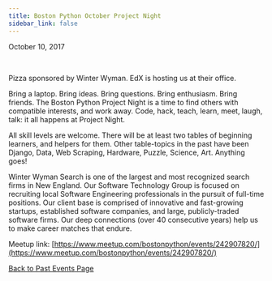 ```yaml
---
title: Boston Python October Project Night
sidebar_link: false
---
```


October 10, 2017


   

Pizza sponsored by Winter Wyman. EdX is hosting us at their office.

Bring a laptop. Bring ideas. Bring questions. Bring enthusiasm. Bring friends. The Boston Python Project Night is a time to find others with compatible interests, and work away. Code, hack, teach, learn, meet, laugh, talk: it all happens at Project Night.

All skill levels are welcome. There will be at least two tables of beginning learners, and helpers for them. Other table-topics in the past have been Django, Data, Web Scraping, Hardware, Puzzle, Science, Art. Anything goes!

Winter Wyman Search is one of the largest and most recognized search firms in New England. Our Software Technology Group is focused on recruiting local Software Engineering professionals in the pursuit of full-time positions. Our client base is comprised of innovative and fast-growing startups, established software companies, and large, publicly-traded software firms. Our deep connections (over 40 consecutive years) help us to make career matches that endure.


Meetup link: [https://www.meetup.com/bostonpython/events/242907820/](https://www.meetup.com/bostonpython/events/242907820/)

[Back to Past Events Page](index.md)